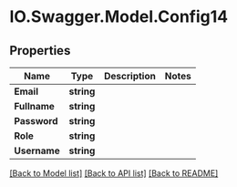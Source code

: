 # IO.Swagger.Model.Config14
## Properties

Name | Type | Description | Notes
------------ | ------------- | ------------- | -------------
**Email** | **string** |  | 
**Fullname** | **string** |  | 
**Password** | **string** |  | 
**Role** | **string** |  | 
**Username** | **string** |  | 

[[Back to Model list]](../README.md#documentation-for-models) [[Back to API list]](../README.md#documentation-for-api-endpoints) [[Back to README]](../README.md)


